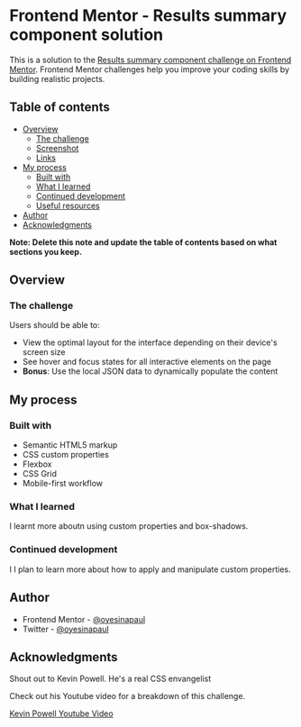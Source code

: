 # Frontend Mentor - Results summary component solution

This is a solution to the [Results summary component challenge on Frontend Mentor](https://www.frontendmentor.io/challenges/results-summary-component-CE_K6s0maV). Frontend Mentor challenges help you improve your coding skills by building realistic projects.

## Table of contents

- [Overview](#overview)
  - [The challenge](#the-challenge)
  - [Screenshot](#screenshot)
  - [Links](#links)
- [My process](#my-process)
  - [Built with](#built-with)
  - [What I learned](#what-i-learned)
  - [Continued development](#continued-development)
  - [Useful resources](#useful-resources)
- [Author](#author)
- [Acknowledgments](#acknowledgments)

**Note: Delete this note and update the table of contents based on what sections you keep.**

## Overview

### The challenge

Users should be able to:

- View the optimal layout for the interface depending on their device's screen size
- See hover and focus states for all interactive elements on the page
- **Bonus**: Use the local JSON data to dynamically populate the content

## My process

### Built with

- Semantic HTML5 markup
- CSS custom properties
- Flexbox
- CSS Grid
- Mobile-first workflow

### What I learned

I learnt more aboutn using custom properties and box-shadows.

### Continued development

I
I plan to learn more about how to apply and manipulate custom properties.

## Author

- Frontend Mentor - [@oyesinapaul](https://www.frontendmentor.io/profile/oyesina-paul)
- Twitter - [@oyesinapaul](https://www.twitter.com/oyesina_paul)

## Acknowledgments

Shout out to Kevin Powell. He's a real CSS envangelist

Check out his Youtube video for a breakdown of this challenge.

[Kevin Powell Youtube Video](https://youtu.be/KqFAs5d3Yl8?si=LZwOpCQ6gS-t8XKg)
